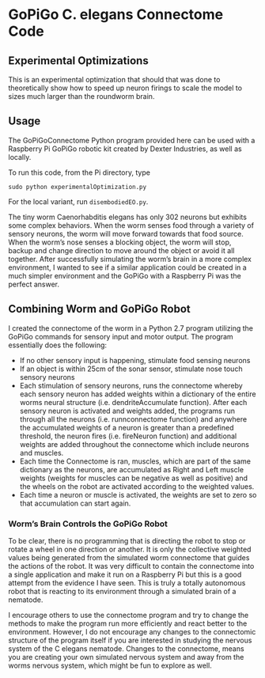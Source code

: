 # GoPiGo C. elegans Connectome Code

## Experimental Optimizations

This is an experimental optimization that should that was done to theoretically show how to speed up neuron firings to scale the model to sizes much larger than the roundworm brain.

## Usage

The GoPiGoConnectome Python program provided here can be used with a Raspberry Pi GoPiGo robotic kit created by Dexter Industries, as well as locally.

To run this code, from the Pi directory, type 
```
sudo python experimentalOptimization.py
```
For the local variant, run `disembodiedEO.py`.

The tiny worm Caenorhabditis elegans has only 302 neurons but exhibits some complex behaviors. When the worm senses food through a variety of sensory neurons, the worm will move forward towards that food source. When the worm’s nose senses a blocking object, the worm will stop, backup and change direction to move around the object or avoid it all together. After successfully simulating the worm’s brain in a more complex environment, I wanted to see if a similar application could be created in a much simpler environment and the GoPiGo with a Raspberry Pi was the perfect answer. 

## Combining Worm and GoPiGo Robot

I created the connectome of the worm in a Python 2.7 program utilizing the GoPiGo commands for sensory input and motor output. The program essentially does the following:

 * If no other sensory input is happening, stimulate food sensing neurons
 * If an object is within 25cm of the sonar sensor, stimulate nose touch sensory neurons
 * Each stimulation of sensory neurons, runs the connectome whereby each sensory neuron has added weights within a dictionary of the entire worms neural structure (i.e. dendriteAccumulate function). After each sensory neuron is activated and weights added, the programs run through all the neurons (i.e. runnconnectome function) and anywhere the accumulated weights of a neuron is greater than a predefined threshold, the neuron fires (i.e. fireNeuron function) and additional weights are added throughout the connectome which include neurons and muscles. 
 * Each time the Connectome is ran, muscles, which are part of the same dictionary as the neurons, are accumulated as Right and Left muscle weights (weights for muscles can be negative as well as positive) and the wheels on the robot are activated according to the weighted values. 
 * Each time a neuron or muscle is activated, the weights are set to zero so that accumulation can start again. 

### Worm’s Brain Controls the GoPiGo Robot

To be clear, there is no programming that is directing the robot to stop or rotate a wheel in one direction or another. It is only the collective weighted values being generated from the simulated worm connectome that guides the actions of the robot. It was very difficult to contain the connectome into a single application and make it run on a Raspberry Pi but this is a good attempt from the evidence I have seen. This is truly a totally autonomous robot that is reacting to its environment through a simulated brain of a nematode. 

I encourage others to use the connectome program and try to change the methods to make the program run more efficiently and react better to the environment. However, I do not encourage any changes to the connectomic structure of the program itself if you are interested in studying the nervous system of the C elegans nematode. Changes to the connectome, means you are creating your own simulated nervous system and away from the worms nervous system, which might be fun to explore as well. 
